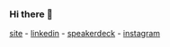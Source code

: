### Hi there 👋

[site](http://www.tiagoporto.com/) - [linkedin](http://br.linkedin.com/in/tiagoporto) - [speakerdeck](https://speakerdeck.com/tiagoporto) - [instagram](https://www.instagram.com/beer_or_bust/)

<!--
**tiagoporto/tiagoporto** is a ✨ _special_ ✨ repository because its `README.md` (this file) appears on your GitHub profile.

Here are some ideas to get you started:

- 🔭 I’m currently working on ...
- 🌱 I’m currently learning ...
- 👯 I’m looking to collaborate on ...
- 🤔 I’m looking for help with ...
- 💬 Ask me about ...
- 📫 How to reach me: ...
- 😄 Pronouns: ...
- ⚡ Fun fact: ...
-->
